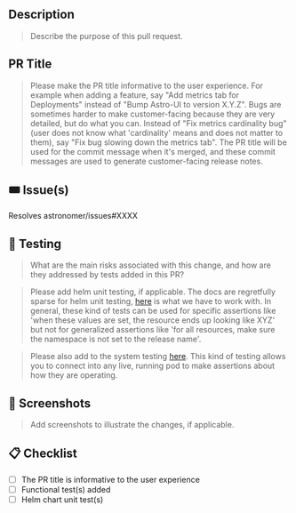 ## Description

> Describe the purpose of this pull request.

## PR Title

> Please make the PR title informative to the user experience. For example when adding a feature, say "Add metrics tab for Deployments" instead of "Bump Astro-UI to version X.Y.Z". Bugs are sometimes harder to make customer-facing because they are very detailed, but do what you can. Instead of "Fix metrics cardinality bug" (user does not know what 'cardinality' means and does not matter to them), say "Fix bug slowing down the metrics tab". The PR title will be used for the commit message when it's merged, and these commit messages are used to generate customer-facing release notes.

## 🎟 Issue(s)

Resolves astronomer/issues#XXXX

## 🧪 Testing

> What are the main risks associated with this change, and how are they addressed by tests added in this PR?

> Please add helm unit testing, if applicable. The docs are regretfully sparse for helm unit testing, [here](https://github.com/astronomer/helm-unittest/blob/main/DOCUMENT.md) is what we have to work with. In general, these kind of tests can be used for specific assertions like 'when these values are set, the resource ends up looking like XYZ' but not for generalized assertions like 'for all resources, make sure the namespace is not set to the release name'.

> Please also add to the system testing [here](../tests/functional-tests). This kind of testing allows you to connect into any live, running pod to make assertions about how they are operating.

## 📸 Screenshots

> Add screenshots to illustrate the changes, if applicable.

## 📋 Checklist

- [ ] The PR title is informative to the user experience
- [ ] Functional test(s) added
- [ ] Helm chart unit test(s)
